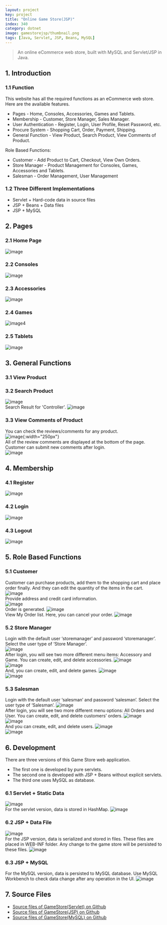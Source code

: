 ```yaml
---
layout: project
key: project
title: "Online Game Store(JSP)"
index: 340
category: dotnet
image: gamestorejsp/thumbnail.png
tags: [Java, Servlet, JSP, Beans, MySQL]
---
```


> An online eCommerce web store, built with MySQL and Servlet/JSP in Java.

## 1. Introduction
### 1.1 Function
This website has all the required functions as an eCommerce web store. Here are the available features.
* Pages - Home, Consoles, Accessories, Games and Tablets.
* Membership - Customer, Store Manager, Sales Manager.
* User Authentication - Register, Login, User Profile, Reset Password, etc.
* Procure System - Shopping Cart, Order, Payment, Shipping.
* General Function - View Product, Search Product, View Comments of Product.

Role Based Functions:
* Customer - Add Product to Cart, Checkout, View Own Orders.
* Store Manager - Product Management for Consoles, Games, Accessories and Tablets.
* Salesman - Order Management, User Management

### 1.2 Three Different Implementations
* Servlet + Hard-code data in source files
* JSP + Beans + Data files
* JSP + MySQL

## 2. Pages  
### 2.1 Home Page  
![image](/assets/images/portfolio/gamestorejsp/index.png)  
### 2.2 Consoles  
![image](/assets/images/portfolio/gamestorejsp/consoles.png)  
### 2.3 Accessories  
![image](/assets/images/portfolio/gamestorejsp/accessories.png)  
### 2.4 Games  
![image4](/assets/images/portfolio/gamestorejsp/games.png)  
### 2.5 Tablets
![image](/assets/images/portfolio/gamestorejsp/tablets.png)  

## 3. General Functions  
### 3.1 View Product  
### 3.2 Search Product  
![image](/assets/images/portfolio/gamestorejsp/searchbox.png)  
Search Result for 'Controller'.
![image](/assets/images/portfolio/gamestorejsp/searchresult.png)  
### 3.3 View Comments of Product  
You can check the reviews/comments for any product.  
![image](/assets/images/portfolio/gamestorejsp/review.png){:width="250px"}  
All of the review comments are displayed at the bottom of the page. Customer can submit new comments after login.  
![image](/assets/images/portfolio/gamestorejsp/comments.png)  

## 4. Membership
### 4.1 Register  
![image](/assets/images/portfolio/gamestorejsp/register.png)  
### 4.2 Login  
![image](/assets/images/portfolio/gamestorejsp/login.png)  
### 4.3 Logout
![image](/assets/images/portfolio/gamestorejsp/logout.png)  

## 5. Role Based Functions  
### 5.1 Customer  
Customer can purchase products, add them to the shopping cart and place order finally. And they can edit the quantity of the items in the cart.  
![image](/assets/images/portfolio/gamestorejsp/cart.png)  
Provide address and credit card information.  
![image](/assets/images/portfolio/gamestorejsp/deliveryaddress.png)  
Order is generated.
![image](/assets/images/portfolio/gamestorejsp/order.png)  
View My Order list. Here, you can cancel your order.
![image](/assets/images/portfolio/gamestorejsp/orderlist.png)  
### 5.2 Store Manager  
Login with the default user ‘storemanager’ and password ‘storemanager’. Select the user type of ‘Store Manager’.  
![image](/assets/images/portfolio/gamestorejsp/storemanager.png)  
After login, you will see two more different menu items: Accessory and Game.
You can create, edit, and delete accessories.
![image](/assets/images/portfolio/gamestorejsp/manageaccessories.png)  
![image](/assets/images/portfolio/gamestorejsp/addaccessory.png)  
And, you can create, edit, and delete games.
![image](/assets/images/portfolio/gamestorejsp/managegames.png)  
![image](/assets/images/portfolio/gamestorejsp/addgame.png)  
### 5.3 Salesman  
Login with the default user ‘salesman’ and password ‘salesman’. Select the user type of ‘Salesman’.
![image](/assets/images/portfolio/gamestorejsp/salesman.png)  
After login, you will see two more different menu options: All Orders and User.
You can create, edit, and delete customers’ orders.
![image](/assets/images/portfolio/gamestorejsp/manageorders.png)  
![image](/assets/images/portfolio/gamestorejsp/editorder.png)  
And you can create, edit, and delete users.
![image](/assets/images/portfolio/gamestorejsp/manageusers.png)  
![image](/assets/images/portfolio/gamestorejsp/adduser.png)  

## 6. Development  
There are three versions of this Game Store web application.
* The first one is developed by pure servlets.
* The second one is developed with JSP + Beans without explicit servlets.
* The third one uses MySQL as database.  

### 6.1 Servlet + Static Data
![image](/assets/images/portfolio/gamestorejsp/servlet.png)  
For the servlet version, data is stored in HashMap.
![image](/assets/images/portfolio/gamestorejsp/servletdata.png)  
### 6.2 JSP + Data File
![image](/assets/images/portfolio/gamestorejsp/jsp.png)  
For the JSP version, data is serialized and stored in files. These files are placed in WEB-INF folder. Any change to the game store will be persisted to these files.
![image](/assets/images/portfolio/gamestorejsp/datafile.png)  
### 6.3 JSP + MySQL
For the MySQL version, data is persisted to MySQL database. Use MySQL Workbench to check data change after any operation in the UI.
![image](/assets/images/portfolio/gamestorejsp/mysqlworkbench.png)  

## 7. Source Files
* [Source files of GameStore(Servlet) on Github](https://github.com/jojozhuang/game-store-servlet)
* [Source files of GameStore(JSP) on Github](https://github.com/jojozhuang/game-store-jsp)
* [Source files of GameStore(MySQL) on Github](https://github.com/jojozhuang/game-store-mysql)
